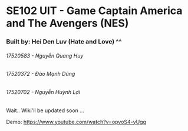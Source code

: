 # SE102 UIT - Game Captain America and The Avengers (NES)
### Built by: Hei Den Luv (Hate and Love) ^^
###### 17520583 - Nguyễn Quang Huy
###### 17520372 - Đào Mạnh Dũng
###### 17520702 - Nguyễn Huỳnh Lợi  
  
Wait.. Wiki'll be updated soon ...

Demo: https://www.youtube.com/watch?v=opvoS4-yUgg